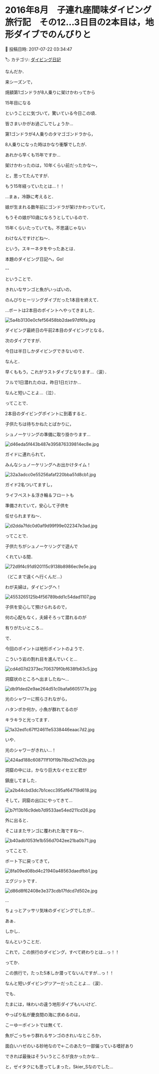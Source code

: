 # 2016年8月　子連れ座間味ダイビング旅行記　その12…3日目の2本目は，地形ダイブでのんびりと

📅 投稿日時: 2017-07-22 03:34:47

🏷️ カテゴリ: [ダイビング日記](ce3a7a8d424d112fce83ee85c81a0e344.md)

なんだか．


来シーズンで，


焼額第1ゴンドラが8人乗りに架けかわってから


15年目になる


ということに気づいて，驚いている今日この頃．


皆さまいかがお過ごしでしょうか…





第1ゴンドラが4人乗りのタマゴゴンドラから，


8人乗りになった時はかなり衝撃でしたが．


あれから早くも15年ですか…


架けかわったのは，10年くらい前だったかな～，


と，思ってたんですが．


もう15年経っていたとは…！！





…まぁ，冷静に考えると．


娘が生まれる数年前にゴンドラが架けかわっていて，


もうその娘が10歳になろうとしているので．


15年くらいたっていても，不思議じゃない


わけなんですけどね～．





という，スキーネタをやったあとは．


本題のダイビング日記へ，Go!


--





ということで．


きれいなサンゴと魚がいっぱいの，


のんびりヒーリングダイブだった1本目を終えて．





…ボートは2本目のポイントへやってきました．




![5a4b3130e0cfef56458bb2dae97df6fa.jpg](images/5a4b3130e0cfef56458bb2dae97df6fa.jpg)







ダイビング最終日の午前2本目のダイビングとなる，


次のダイブですが．


今日は半日しかダイビングできないので．


なんと．


早くももう，これがラストダイブとなります…（涙）．


フルで1日潜れたのは，昨日1日だけか…


なんと短いことよ…（泣）．





ってことで．


2本目のダイビングポイントに到着すると．


子供たちは待ちかねたとばかりに，


シュノーケリングの準備に取り掛かります…




![d46eda5f443b487e395876339814ec8e.jpg](images/d46eda5f443b487e395876339814ec8e.jpg)




ガイドに連れられて，


みんなシュノーケリングへお出かけタイム！




![32a3adcc0e55256afaf220bba51d8cb1.jpg](images/32a3adcc0e55256afaf220bba51d8cb1.jpg)




ガイド2名ついてますし，


ライフベスト＆浮き輪＆フロートも


準備されていて，安心して子供を


任せられますね～．




![d2dda7fdc0d0af9d99f99e022347e3ad.jpg](images/d2dda7fdc0d0af9d99f99e022347e3ad.jpg)




ってことで．


子供たちがシュノーケリングで遊んで


くれている間．




![72d9f4c91d920115c9138b8986ec9e5e.jpg](images/72d9f4c91d920115c9138b8986ec9e5e.jpg)




（どこまで遠くへ行くんだ…）





わが夫婦は，ダイビングへ！




![4553265125b4f56789bdd1c54dad1107.jpg](images/4553265125b4f56789bdd1c54dad1107.jpg)




子供を安心して預けられるので，


何の心配もなく，夫婦そろって潜れるのが


有りがたいところ…





で．


今回のポイントは地形ポイントのようで．


こういう岩の割れ目を進んでいくと…




![cd4d07d2373ec706379f0bf638fb63c5.jpg](images/cd4d07d2373ec706379f0bf638fb63c5.jpg)







洞窟状のところへ出ましたね～…




![db91ded2e9ae264d51c0bafa6605177e.jpg](images/db91ded2e9ae264d51c0bafa6605177e.jpg)




光のシャワーに照らされながら，


ハタンポか何か，小魚が群れてるのが


キラキラと光ってます．




![1a32ed1c67ff24611e5338446eaac7d2.jpg](images/1a32ed1c67ff24611e5338446eaac7d2.jpg)




いや．


光のシャワーがきれい…！




![424ad188c608711f10f19b78bd27e02b.jpg](images/424ad188c608711f10f19b78bd27e02b.jpg)







洞窟の中には，かなり巨大なイセエビ君が


鎮座してました．




![a2b44cbd3dc7b1cecc395af64719d618.jpg](images/a2b44cbd3dc7b1cecc395af64719d618.jpg)




そして，洞窟の出口にやってきて…




![b7f13b16c9deb7d9533ae54ed211cd26.jpg](images/b7f13b16c9deb7d9533ae54ed211cd26.jpg)




外に出ると．


そこはまたサンゴに覆われた海ですね～．




![b40adb1053fe1b556d7042ee21ba0b71.jpg](images/b40adb1053fe1b556d7042ee21ba0b71.jpg)







ってことで．


ボート下に戻ってきて，




![8fa09ed08bd4c21940a48563daedfbb1.jpg](images/8fa09ed08bd4c21940a48563daedfbb1.jpg)




エグジットです．




![d86d8f62408e3e373cdb17fdcd7d502e.jpg](images/d86d8f62408e3e373cdb17fdcd7d502e.jpg)




…


ちょっとアッサリ気味のダイビングでしたが…





あぁ．


しかし．


なんということだ．


これで，この旅行のダイビング，すべて終わりとは…っ！！


ってか．


この旅行で，たった5本しか潜ってないんですが…っ！！


なんと短いダイビングツアーだったことよ…（涙）．





でも．


たまには，味わいの違う地形ダイブもいいけど．


やっぱり私が慶良間の海に求めるのは，


こーゆーポイントでは無くて．


魚がごっちゃり群れるサンゴのきれいなところか，


面白いハゼのいる砂地なので←このあたり一部偏っている嗜好あり


できれば最後はそういうところが良かったかな…


と，ゼイタクにも思ってしまった，Skier_Sなのでした…
